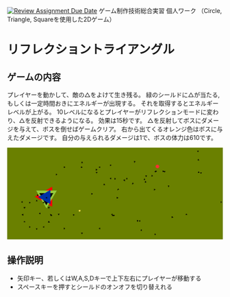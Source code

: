[![Review Assignment Due Date](https://classroom.github.com/assets/deadline-readme-button-22041afd0340ce965d47ae6ef1cefeee28c7c493a6346c4f15d667ab976d596c.svg)](https://classroom.github.com/a/l0taWXbI)
ゲーム制作技術総合実習 個人ワーク
（Circle, Triangle, Squareを使用した2Dゲーム）

# リフレクショントライアングル

## ゲームの内容
プレイヤーを動かして、敵の△をよけて生き残る。
緑のシールドに△が当たる,もしくは一定時間おきにエネルギーが出現する。
それを取得するとエネルギーレベルが上がる。
10レベルになるとプレイヤーがリフレクションモードに変わり、△を反射できるようになる。
効果は15秒です。
△を反射してボスにダメージを与えて、ボスを倒せばゲームクリア。
右から出てくるオレンジ色はボスに与えたダメージです。
自分の与えられるダメージは1で、ボスの体力は610です。



![画面イメージ](docs/images/game_image01.png)

## 操作説明
- 矢印キー、若しくはW,A,S,Dキーで上下左右にプレイヤーが移動する
- スペースキーを押すとシールドのオンオフを切り替えれる
